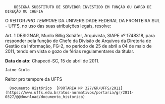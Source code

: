         DESIGNA SUBSTITUTO DE SERVIDOR INVESTIDO EM FUNÇÃO OU CARGO DE DIREÇÃO OU CHEFIA  

O REITOR  *PRO TEMPORE*  DA UNIVERSIDADE FEDERAL DA FRONTEIRA SUL - UFFS, no uso das suas atribuições legais, resolve:

 Art. 1 DESIGNAR, Murilo Billig Schäfer, Arquivista, SIAPE nº 1748318, para responder pela função de Chefe da Divisão de Arquivos da Diretoria de Gestão da Informação, FG-2, no período de 25 de abril a 04 de maio de 2011, tendo em vista o gozo de férias regulamentares da titular.

  

   **Data do ato:** Chapecó-SC, 15 de abril de 2011.   
 

    Jaime Giolo    
 Reitor pro tempore da UFFS 

      Documento Histórico  [PORTARIA Nº 327/GR/UFFS/2011](https://www.uffs.edu.br/atos-normativos/portaria/gr/2011-0327/@@download/documento_historico)     
      